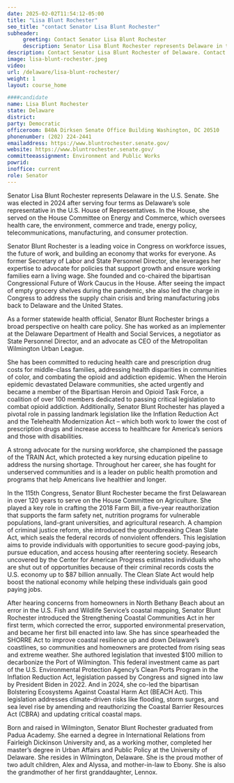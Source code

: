 ```yaml
---
date: 2025-02-02T11:54:12-05:00
title: "Lisa Blunt Rochester"
seo_title: "contact Senator Lisa Blunt Rochester"
subheader:
     greeting: Contact Senator Lisa Blunt Rochester
     description: Senator Lisa Blunt Rochester represents Delaware in the U.S. Senate. She was elected in 2024 after serving four terms as Delaware’s sole representative in the U.S. House of Representatives.
description: Contact Senator Lisa Blunt Rochester of Delaware. Contact information for Lisa Blunt Rochester includes email address, phone number, and mailing address.
image: lisa-blunt-rochester.jpeg
video:
url: /delaware/lisa-blunt-rochester/
weight: 1
layout: course_home

####candidate
name: Lisa Blunt Rochester
state: Delaware
district: 
party: Democratic
officeroom: B40A Dirksen Senate Office Building Washington, DC 20510
phonenumber: (202) 224-2441
emailaddress: https://www.bluntrochester.senate.gov/
website: https://www.bluntrochester.senate.gov/
committeeassignment: Environment and Public Works
powrid: 
inoffice: current
role: Senator
---
```

Senator Lisa Blunt Rochester represents Delaware in the U.S. Senate. She was elected in 2024 after serving four terms as Delaware’s sole representative in the U.S. House of Representatives. In the House, she served on the House Committee on Energy and Commerce, which oversees health care, the environment, commerce and trade, energy policy, telecommunications, manufacturing, and consumer protection.

Senator Blunt Rochester is a leading voice in Congress on workforce issues, the future of work, and building an economy that works for everyone. As former Secretary of Labor and State Personnel Director, she leverages her expertise to advocate for policies that support growth and ensure working families earn a living wage. She founded and co-chaired the bipartisan Congressional Future of Work Caucus in the House. After seeing the impact of empty grocery shelves during the pandemic, she also led the charge in Congress to address the supply chain crisis and bring manufacturing jobs back to Delaware and the United States.

As a former statewide health official, Senator Blunt Rochester brings a broad perspective on health care policy. She has worked as an implementer at the Delaware Department of Health and Social Services, a negotiator as State Personnel Director, and an advocate as CEO of the Metropolitan Wilmington Urban League.

She has been committed to reducing health care and prescription drug costs for middle-class families, addressing health disparities in communities of color, and combating the opioid and addiction epidemic. When the Heroin epidemic devastated Delaware communities, she acted urgently and became a member of the Bipartisan Heroin and Opioid Task Force, a coalition of over 100 members dedicated to passing critical legislation to combat opioid addiction. Additionally, Senator Blunt Rochester has played a pivotal role in passing landmark legislation like the Inflation Reduction Act and the Telehealth Modernization Act – which both work to lower the cost of prescription drugs and increase access to healthcare for America’s seniors and those with disabilities.

A strong advocate for the nursing workforce, she championed the passage of the TRAIN Act, which protected a key nursing education pipeline to address the nursing shortage. Throughout her career, she has fought for underserved communities and is a leader on public health promotion and programs that help Americans live healthier and longer.

In the 115th Congress, Senator Blunt Rochester became the first Delawarean in over 120 years to serve on the House Committee on Agriculture. She played a key role in crafting the 2018 Farm Bill, a five-year reauthorization that supports the farm safety net, nutrition programs for vulnerable populations, land-grant universities, and agricultural research. A champion of criminal justice reform, she introduced the groundbreaking Clean Slate Act, which seals the federal records of nonviolent offenders. This legislation aims to provide individuals with opportunities to secure good-paying jobs, pursue education, and access housing after reentering society. Research uncovered by the Center for American Progress estimates individuals who are shut out of opportunities because of their criminal records costs the U.S. economy up to $87 billion annually. The Clean Slate Act would help boost the national economy while helping these individuals gain good paying jobs.

After hearing concerns from homeowners in North Bethany Beach about an error in the U.S. Fish and Wildlife Service’s coastal mapping, Senator Blunt Rochester introduced the Strengthening Coastal Communities Act in her first term, which corrected the error, supported environmental preservation, and became her first bill enacted into law. She has since spearheaded the SHORRE Act to improve coastal resilience up and down Delaware’s coastlines, so communities and homeowners are protected from rising seas and extreme weather. She authored legislation that invested $100 million to decarbonize the Port of Wilmington. This federal investment came as part of the U.S. Environmental Protection Agency’s Clean Ports Program in the Inflation Reduction Act, legislation passed by Congress and signed into law by President Biden in 2022. And in 2024, she co-led the bipartisan Bolstering Ecosystems Against Coastal Harm Act (BEACH Act). This legislation addresses climate-driven risks like flooding, storm surges, and sea level rise by amending and reauthorizing the Coastal Barrier Resources Act (CBRA) and updating critical coastal maps.

Born and raised in Wilmington, Senator Blunt Rochester graduated from Padua Academy. She earned a degree in International Relations from Fairleigh Dickinson University and, as a working mother, completed her master’s degree in Urban Affairs and Public Policy at the University of Delaware. She resides in Wilmington, Delaware. She is the proud mother of two adult children, Alex and Alyssa, and mother-in-law to Ebony. She is also the grandmother of her first granddaughter, Lennox.
